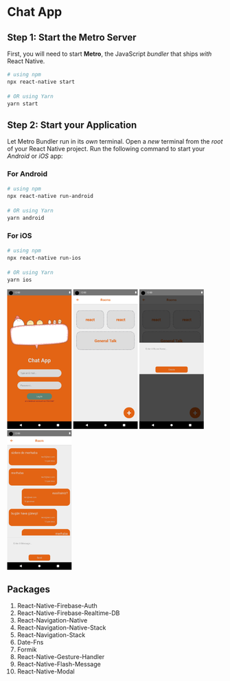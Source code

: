 

# Chat App

## Step 1: Start the Metro Server

First, you will need to start **Metro**, the JavaScript _bundler_ that ships _with_ React Native.

```bash
# using npm
npx react-native start

# OR using Yarn
yarn start
```

## Step 2: Start your Application

Let Metro Bundler run in its _own_ terminal. Open a _new_ terminal from the _root_ of your React Native project. Run the following command to start your _Android_ or _iOS_ app:

### For Android

```bash
# using npm
npx react-native run-android

# OR using Yarn
yarn android
```

### For iOS

```bash
# using npm
npx react-native run-ios

# OR using Yarn
yarn ios
```

<img src="../Assets/Screenshot_1703773387.png" alt="drawing" width="150"/>
<img src="../Assets/Screenshot_1703773451.png" alt="drawing" width="150"/>
<img src="../Assets/Screenshot_1703773454.png" alt="drawing" width="150"/>
<img src="../Assets/Screenshot_1703773472.png" alt="drawing" width="150"/>

## Packages

1. React-Native-Firebase-Auth
2. React-Native-Firebase-Realtime-DB
3. React-Navigation-Native
4. React-Navigation-Native-Stack
5. React-Navigation-Stack
6. Date-Fns
7. Formik
8. React-Native-Gesture-Handler
9. React-Native-Flash-Message
10. React-Native-Modal
